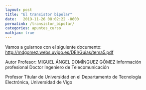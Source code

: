 ```yaml
---
layout: post
title: "El transistor bipolar"
date:   2019-11-26 08:02:22 -0600
permalink: /transistor_bipolar/
categories: apuntes_curso
mathjax: true
---
```


Vamos a guiarnos con el siguiente documento: 
<a href="http://mdgomez.webs.uvigo.es/DEI/Guias/tema5.pdf" target="_blank">http://mdgomez.webs.uvigo.es/DEI/Guias/tema5.pdf</a>


Autor
Profesor: MIGUEL ÁNGEL DOMÍNGUEZ GÓMEZ
Información profesional
Doctor Ingeniero de Telecomunicación

Profesor Titular de Universidad en el Departamento de Tecnología Electrónica, Universidad de Vigo